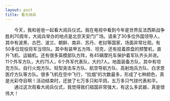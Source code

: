 ```yaml
---
layout: post
title: 看大阅兵
---
```



　　今天，我和爸爸一起看大阅兵仪式。我在电视中看到今年是世界反法西斯战争胜利70周年，大阅兵举办的地点是北京天安门广场。请来了30多位外国领导人，其中有波黑、古巴、波兰、朝鲜、南非、苏丹、老挝等国家，场面非常壮观。有50多位现役将军当领队。其中有装甲五方阵、坦克，还有挂着原盘的预警机，直升飞机、运输机。还有很多英模部队方阵，有45辆摩托车保护着军队齐头并进。11个外军方队，大约75人，6个外军代表队，大约7人。地面装备方队，其中有坦克方队、自行火炮方队、轻型突击车方队、航空导航方队、高射炮兵方队、白求恩医疗方队等方队。很多飞机在空中飞行，“拉烟”的次数最多，形成了七种颜色，真是光彩夺目啊！活动结束时，还放了七万多只和平鸽，五万多只气球代表和平。    
　　通过这次观看大阅兵仪式，我觉得我们祖国非常强大，有这么多武器，真是很伟大！    
 